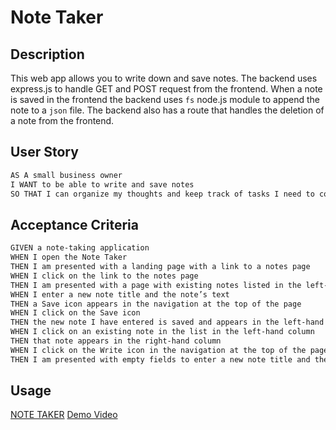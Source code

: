 # Note Taker

## Description

This web app allows you to write down and save notes. The backend uses express.js to handle GET and POST request from the frontend. When a note is saved in the frontend the backend uses ``` fs ``` node.js module to append the note to a ``` json ``` file. The backend also has a route that handles the deletion of a note from the frontend.

## User Story

```md
AS A small business owner
I WANT to be able to write and save notes
SO THAT I can organize my thoughts and keep track of tasks I need to complete
```

## Acceptance Criteria

```md
GIVEN a note-taking application
WHEN I open the Note Taker
THEN I am presented with a landing page with a link to a notes page
WHEN I click on the link to the notes page
THEN I am presented with a page with existing notes listed in the left-hand column, plus empty fields to enter a new note title and the note’s text in the right-hand column
WHEN I enter a new note title and the note’s text
THEN a Save icon appears in the navigation at the top of the page
WHEN I click on the Save icon
THEN the new note I have entered is saved and appears in the left-hand column with the other existing notes
WHEN I click on an existing note in the list in the left-hand column
THEN that note appears in the right-hand column
WHEN I click on the Write icon in the navigation at the top of the page
THEN I am presented with empty fields to enter a new note title and the note’s text in the right-hand column
```

## Usage
[NOTE TAKER](https://gentle-island-34502.herokuapp.com/)
[Demo Video](https://drive.google.com/file/d/1uXixhL_pVMv8E2_pnP0OmvGQ0_VYX7xN/view)